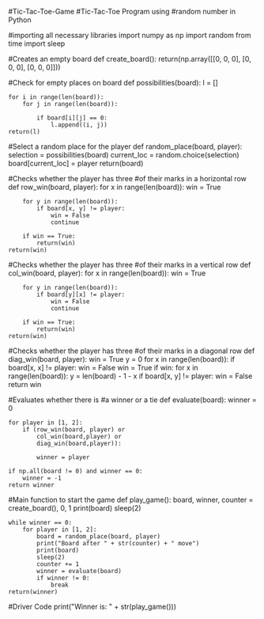 #Tic-Tac-Toe-Game
#Tic-Tac-Toe Program using 
#random number in Python 

#importing all necessary libraries 
import numpy as np 
import random 
from time import sleep 

#Creates an empty board 
def create_board(): 
	return(np.array([[0, 0, 0], 
					[0, 0, 0], 
					[0, 0, 0]])) 

#Check for empty places on board 
def possibilities(board): 
	l = [] 
	
	for i in range(len(board)): 
		for j in range(len(board)): 
			
			if board[i][j] == 0: 
				l.append((i, j)) 
	return(l) 

#Select a random place for the player 
def random_place(board, player): 
	selection = possibilities(board) 
	current_loc = random.choice(selection) 
	board[current_loc] = player 
	return(board) 

#Checks whether the player has three 
#of their marks in a horizontal row 
def row_win(board, player): 
	for x in range(len(board)): 
		win = True
		
		for y in range(len(board)): 
			if board[x, y] != player: 
				win = False
				continue
				
		if win == True: 
			return(win) 
	return(win) 

#Checks whether the player has three 
#of their marks in a vertical row 
def col_win(board, player): 
	for x in range(len(board)): 
		win = True
		
		for y in range(len(board)): 
			if board[y][x] != player: 
				win = False
				continue
				
		if win == True: 
			return(win) 
	return(win) 

#Checks whether the player has three 
#of their marks in a diagonal row 
def diag_win(board, player): 
	win = True
	y = 0
	for x in range(len(board)): 
		if board[x, x] != player: 
			win = False
	win = True
	if win: 
		for x in range(len(board)): 
			y = len(board) - 1 - x 
			if board[x, y] != player: 
				win = False
	return win 

#Evaluates whether there is 
#a winner or a tie 
def evaluate(board): 
	winner = 0
	
	for player in [1, 2]: 
		if (row_win(board, player) or
			col_win(board,player) or
			diag_win(board,player)): 
				
			winner = player 
			
	if np.all(board != 0) and winner == 0: 
		winner = -1
	return winner 

#Main function to start the game 
def play_game(): 
	board, winner, counter = create_board(), 0, 1
	print(board) 
	sleep(2) 
	
	while winner == 0: 
		for player in [1, 2]: 
			board = random_place(board, player) 
			print("Board after " + str(counter) + " move") 
			print(board) 
			sleep(2) 
			counter += 1
			winner = evaluate(board) 
			if winner != 0: 
				break
	return(winner) 

#Driver Code 
print("Winner is: " + str(play_game())) 
